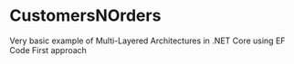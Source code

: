 # CustomersNOrders
Very basic example of Multi-Layered Architectures in .NET Core using EF Code First approach
